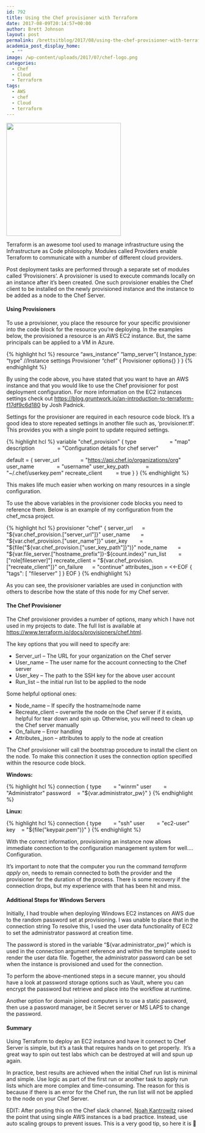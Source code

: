 ```yaml
---
id: 792
title: Using the Chef provisioner with Terraform
date: 2017-08-09T20:14:57+00:00
author: Brett Johnson
layout: post
permalink: /brettsitblog/2017/08/using-the-chef-provisioner-with-terraform/
academia_post_display_home:
  - ""
image: /wp-content/uploads/2017/07/chef-logo.png
categories:
  - Chef
  - Cloud
  - Terraform
tags:
  - AWS
  - chef
  - Cloud
  - terraform
---
```

<img class="alignnone size-medium wp-image-788" src="https://sdbrett.com/BrettsITBlog/wp-content/uploads/2017/07/chef-logo-300x296.png" alt="" width="300" height="296" srcset="https://sdbrett.com/assets/images2017/07/chef-logo-300x296.png 300w, https://sdbrett.com/assets/images2017/07/chef-logo-260x256.png 260w, https://sdbrett.com/assets/images2017/07/chef-logo.png 417w" sizes="(max-width: 300px) 100vw, 300px" />


Terraform is an awesome tool used to manage infrastructure using the Infrastructure as Code philosophy. Modules called Providers enable Terraform to communicate with a number of different cloud providers.

Post deployment tasks are performed through a separate set of modules called &#8216;Provisioners&#8217;. A provisioner is used to execute commands locally on an instance after it’s been created. One such provisioner enables the Chef client to be installed on the newly provisioned instance and the instance to be added as a node to the Chef Server.

#### **Using Provisioners**

To use a provisioner, you place the resource for your specific provisioner into the code block for the resource you&#8217;re deploying. In the examples below, the provisioned a resource is an AWS EC2 instance. But, the same principals can be applied to a VM in Azure.

{% highlight hcl %}
resource “aws_instance” “lamp_server”{
  Instance_type: “type”
  //Instance settings
  Provisioner “chef” {
    Provisioner options{}
  }
}
{% endhighlight %}

By using the code above, you have stated that you want to have an AWS instance and that you would like to use the Chef provisioner for post deployment configuration. For more information on the EC2 instances settings check out <https://blog.gruntwork.io/an-introduction-to-terraform-f17df9c6d180> by Josh Padnick.

Settings for the provisioner are required in each resource code block. It&#8217;s a good idea to store repeated settings in another file such as, &#8216;provisioner.tf&#8217;. This provides you with a single point to update required settings.

{% highlight hcl %}
variable "chef_provision" { 
  type                      = "map"
  description               = "Configuration details for chef server"

  default = {
    server_url              = "https://api.chef.io/organizations/org"
    user_name               = "username"
    user_key_path           = "~/.chef/userkey.pem"
    recreate_client         = true
    }
}
{% endhighlight %}

This makes life much easier when working on many resources in a single configuration.

To use the above variables in the provisioner code blocks you need to reference them. Below is an example of my configuration from the chef_mcsa project.

{% highlight hcl %}
provisioner "chef" {
  server_url      = "${var.chef_provision.["server_url"]}"
  user_name       = "${var.chef_provision.["user_name"]}"
  user_key        = "${file("${var.chef_provision.["user_key_path"]}")}"
  node_name       = "${var.file_server.["hostname_prefix"]}-${count.index}"
  run_list        = ["role[fileserver]"]
  recreate_client = "${var.chef_provision.["recreate_client"]}"
  on_failure      = "continue"
  attributes_json = &lt;&lt;-EOF
  {
    "tags": [
      "fileserver"
    ]
  }
  EOF
}
{% endhighlight %}

As you can see, the provisioner variables are used in conjunction with others to describe how the state of this node for my Chef server.

#### **The Chef Provisioner**

The Chef provisioner provides a number of options, many which I have not used in my projects to date. The full list is available at <https://www.terraform.io/docs/provisioners/chef.html>.

The key options that you will need to specify are:

  * Server_url – The URL for your organization on the Chef server
  * User_name – The user name for the account connecting to the Chef server
  * User_key – The path to the SSH key for the above user account
  * Run_list – the initial run list to be applied to the node

Some helpful optional ones:

  * Node_name – If specify the hostname/node name
  * Recreate_client – overwrite the node on the Chef server if it exists, helpful for tear down and spin up. Otherwise, you will need to clean up the Chef server manually
  * On_failure – Error handling
  * Attributes_json – attributes to apply to the node at creation

The Chef provisioner will call the bootstrap procedure to install the client on the node. To make this connection it uses the connection option specified within the resource code block.

**Windows:**

{% highlight hcl %}
connection {
  type        = "winrm"
  user        = "Administrator"
  password    = "${var.administrator_pw}"
}
{% endhighlight %}

**Linux:**

{% highlight hcl %}
connection {
  type        = "ssh"
  user        = "ec2-user"
  key    = "${file("keypair.pem")}"
}
{% endhighlight %}

With the correct information, provisioning an instance now allows immediate connection to the configuration management system for well…. Configuration.

It’s important to note that the computer you run the command _terraform apply_ on, needs to remain connected to both the provider and the provisioner for the duration of the process. There is some recovery if the connection drops, but my experience with that has been hit and miss.

#### **Additional Steps for Windows Servers**

Initially, I had trouble when deploying Windows EC2 instances on AWS due to the random password set at provisioning. I was unable to place that in the connection string To resolve this, I used the user data functionality of EC2 to set the administrator password at creation time.

The password is stored in the variable &#8220;${var.administrator_pw}&#8221; which is used in the connection argument reference and within the template used to render the user data file. Together, the administrator password can be set when the instance is provisioned and used for the connection.

To perform the above-mentioned steps in a secure manner, you should have a look at password storage options such as Vault, where you can encrypt the password but retrieve and place into the workflow at runtime.

Another option for domain joined computers is to use a static password, then use a password manager, be it Secret server or MS LAPS to change the password.

#### **Summary**

Using Terraform to deploy an EC2 instance and have it connect to Chef Server is simple, but it’s a task that requires hands on to get properly.  It’s a great way to spin out test labs which can be destroyed at will and spun up again.

In practice, best results are achieved when the initial Chef run list is minimal and simple. Use logic as part of the first run or another task to apply run lists which are more complex and time-consuming. The reason for this is because if there is an error for the Chef run, the run list will not be applied to the node on your Chef Server.

EDIT: After posting this on the Chef slack channel, [Noah Kantrowitz](https://twitter.com/kantrn) raised the point that using single AWS instances is a bad practice. Instead, use auto scaling groups to prevent issues. This is a very good tip, so here it is 🙂